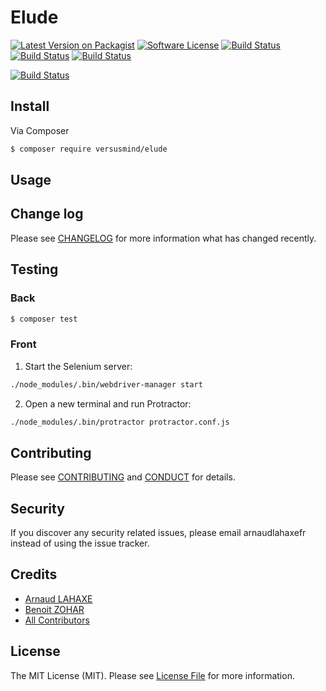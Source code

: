 # Elude

[![Latest Version on Packagist][ico-version]][link-packagist]
[![Software License][ico-license]](LICENSE.md)
[![Build Status][ico-travis]][link-travis]
[![Build Status][ico-scrutinizer]][link-scrutinizer]
[![Build Status][ico-coverage]][link-coverage]


[![Build Status][ico-ndrx]][link-ndrx]

## Install

Via Composer

``` bash
$ composer require versusmind/elude
```

## Usage



## Change log

Please see [CHANGELOG](CHANGELOG.md) for more information what has changed recently.

## Testing

### Back
``` bash
$ composer test
```

### Front
1. Start the Selenium server:
``` bash
./node_modules/.bin/webdriver-manager start
```

2. Open a new terminal and run Protractor:
``` bash
./node_modules/.bin/protractor protractor.conf.js
```

## Contributing

Please see [CONTRIBUTING](CONTRIBUTING.md) and [CONDUCT](CONDUCT.md) for details.

## Security

If you discover any security related issues, please email arnaud<at>lahaxe<dot>fr instead of using the issue tracker.

## Credits

- [Arnaud LAHAXE][link-author]
- [Benoit ZOHAR][link-author-bis]
- [All Contributors][link-contributors]

## License

The MIT License (MIT). Please see [License File](LICENSE.md) for more information.

[ico-version]: https://img.shields.io/packagist/v/versusmind/elude.svg?style=flat-square
[ico-license]: https://img.shields.io/badge/license-MIT-brightgreen.svg?style=flat-square
[ico-travis]: https://img.shields.io/travis/versusmind/elude/master.svg?style=flat-square
[ico-ndrx]: https://pbs.twimg.com/profile_images/585415130881642497/Qg4niE0o.png
[ico-scrutinizer]: https://scrutinizer-ci.com/g/versusmind/elude/badges/quality-score.png?b=master
[ico-coverage]: https://scrutinizer-ci.com/g/versusmind/elude/badges/coverage.png?b=master


[link-packagist]: https://packagist.org/packages/versusmind/elude
[link-travis]: https://travis-ci.org/versusmind/elude
[link-author]: https://github.com/lahaxearnaud
[link-author-bis]: https://github.com/benoitzohar
[link-contributors]: ../../contributors
[link-ndrx]: http://ndrx.io
[link-scrutinizer]: https://scrutinizer-ci.com/g/versusmind/elude/
[link-coverage]: https://scrutinizer-ci.com/g/versusmind/elude/
